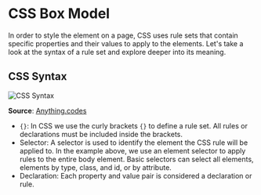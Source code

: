 # CSS Box Model

In order to style the element on a page, CSS uses rule sets that contain specific properties and their values to apply to the elements. Let's take a look at the syntax of a rule set and explore deeper into its meaning.

## CSS Syntax

![CSS Syntax](https://user-images.githubusercontent.com/6511/163082188-24304dfc-0ff0-468b-a6c0-330348d0765a.png)

**Source**: [Anything.codes](http://anything.codes/gdi-intro-html-css/class2.html#/)

- `{}`: In CSS we use the curly brackets `{}` to define a rule set. All rules or declarations must be included inside the brackets.
- Selector: A selector is used to identify the element the CSS rule will be applied to. In the example above, we use an element selector to apply rules to the entire body element. Basic selectors can select all elements, elements by type, class, and id, or by attribute.
- Declaration: Each property and value pair is considered a declaration or rule.
